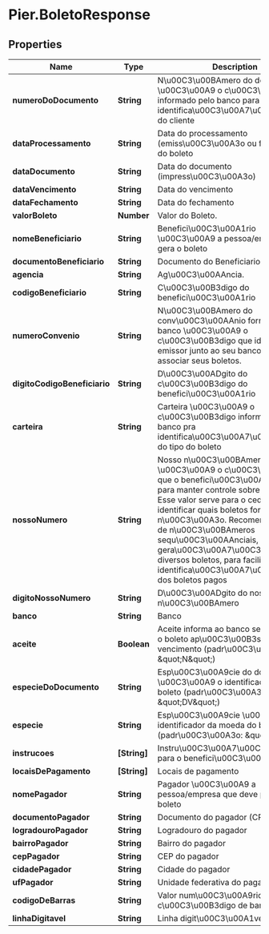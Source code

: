 # Pier.BoletoResponse

## Properties
Name | Type | Description | Notes
------------ | ------------- | ------------- | -------------
**numeroDoDocumento** | **String** | N\u00C3\u00BAmero do documento \u00C3\u00A9 o c\u00C3\u00B3digo informado pelo banco para identifica\u00C3\u00A7\u00C3\u00A3o do cliente | [optional] 
**dataProcessamento** | **String** | Data do processamento (emiss\u00C3\u00A3o ou faturamento) do boleto | [optional] 
**dataDocumento** | **String** | Data do documento (impress\u00C3\u00A3o) | [optional] 
**dataVencimento** | **String** | Data do vencimento | [optional] 
**dataFechamento** | **String** | Data do fechamento | [optional] 
**valorBoleto** | **Number** | Valor do Boleto. | [optional] 
**nomeBeneficiario** | **String** | Benefici\u00C3\u00A1rio \u00C3\u00A9 a pessoa/empresa que gera o boleto | [optional] 
**documentoBeneficiario** | **String** | Documento do Beneficiario. | [optional] 
**agencia** | **String** | Ag\u00C3\u00AAncia. | [optional] 
**codigoBeneficiario** | **String** | C\u00C3\u00B3digo do benefici\u00C3\u00A1rio | [optional] 
**numeroConvenio** | **String** | N\u00C3\u00BAmero do conv\u00C3\u00AAnio fornecido pelo banco \u00C3\u00A9 o c\u00C3\u00B3digo que identifica um emissor junto ao seu banco para associar seus boletos. | [optional] 
**digitoCodigoBeneficiario** | **String** | D\u00C3\u00ADgito do c\u00C3\u00B3digo do benefici\u00C3\u00A1rio | [optional] 
**carteira** | **String** | Carteira \u00C3\u00A9 o c\u00C3\u00B3digo informado pelo banco pra identifica\u00C3\u00A7\u00C3\u00A3o do tipo do boleto | [optional] 
**nossoNumero** | **String** | Nosso n\u00C3\u00BAmero \u00C3\u00A9 o c\u00C3\u00B3digo que o benefici\u00C3\u00A1rio escolhe para manter controle sobre seus boletos. Esse valor serve para o cedente identificar quais boletos foram pagos ou n\u00C3\u00A3o. Recomenda-se o uso de n\u00C3\u00BAmeros sequ\u00C3\u00AAnciais, na gera\u00C3\u00A7\u00C3\u00A3o de diversos boletos, para facilitar a identifica\u00C3\u00A7\u00C3\u00A3o dos boletos pagos | [optional] 
**digitoNossoNumero** | **String** | D\u00C3\u00ADgito do nosso n\u00C3\u00BAmero | [optional] 
**banco** | **String** | Banco | [optional] 
**aceite** | **Boolean** | Aceite informa ao banco se deve aceitar o boleto ap\u00C3\u00B3s a data de vencimento (padr\u00C3\u00A3o: \&quot;N\&quot;) | [optional] 
**especieDoDocumento** | **String** | Esp\u00C3\u00A9cie do documento \u00C3\u00A9 o identificador do tipo de boleto (padr\u00C3\u00A3o: \&quot;DV\&quot;) | [optional] 
**especie** | **String** | Esp\u00C3\u00A9cie \u00C3\u00A9 o identificador da moeda do boleto (padr\u00C3\u00A3o: \&quot;R$\&quot;) | [optional] 
**instrucoes** | **[String]** | Instru\u00C3\u00A7\u00C3\u00B5es para o benefici\u00C3\u00A1rio | [optional] 
**locaisDePagamento** | **[String]** | Locais de pagamento | [optional] 
**nomePagador** | **String** | Pagador \u00C3\u00A9 a pessoa/empresa que deve pagar o boleto | [optional] 
**documentoPagador** | **String** | Documento do pagador (CPF ou CNPJ) | [optional] 
**logradouroPagador** | **String** | Logradouro do pagador | [optional] 
**bairroPagador** | **String** | Bairro do pagador | [optional] 
**cepPagador** | **String** | CEP do pagador | [optional] 
**cidadePagador** | **String** | Cidade do pagador | [optional] 
**ufPagador** | **String** | Unidade federativa do pagador | [optional] 
**codigoDeBarras** | **String** | Valor num\u00C3\u00A9rico do c\u00C3\u00B3digo de barras | [optional] 
**linhaDigitavel** | **String** | Linha digit\u00C3\u00A1vel formatada | [optional] 



